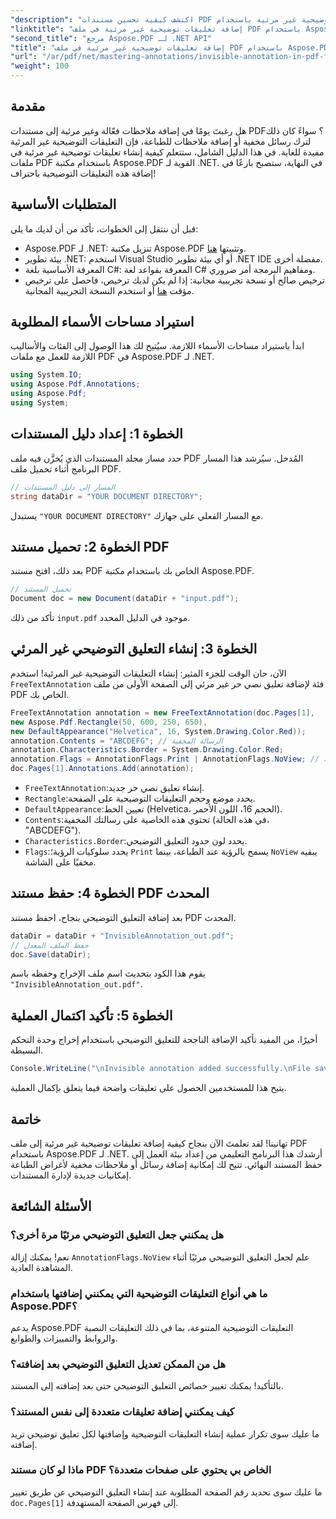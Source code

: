 ```yaml
---
"description": "اكتشف كيفية تحسين مستندات PDF الخاصة بك بإضافة تعليقات توضيحية غير مرئية باستخدام Aspose.PDF لـ .NET. يرشدك هذا البرنامج التعليمي الشامل خلال عملية إنشاء ملاحظات فعّالة وبسيطة داخل ملفات PDF الخاصة بك."
"linktitle": "إضافة تعليقات توضيحية غير مرئية في ملف PDF باستخدام Aspose.PDF لـ .NET"
"second_title": "مرجع Aspose.PDF لـ .NET API"
"title": "إضافة تعليقات توضيحية غير مرئية في ملف PDF باستخدام Aspose.PDF لـ .NET"
"url": "/ar/pdf/net/mastering-annotations/invisible-annotation-in-pdf-file/"
"weight": 100
---
```


## مقدمة

هل رغبتَ يومًا في إضافة ملاحظات فعّالة وغير مرئية إلى مستندات PDF؟ سواءً كان ذلك لترك رسائل مخفية أو إضافة ملاحظات للطباعة، فإن التعليقات التوضيحية غير المرئية مفيدة للغاية. في هذا الدليل الشامل، ستتعلم كيفية إنشاء تعليقات توضيحية غير مرئية في ملفات PDF باستخدام مكتبة Aspose.PDF القوية لـ .NET. في النهاية، ستصبح بارعًا في إضافة هذه التعليقات التوضيحية باحتراف!

## المتطلبات الأساسية

قبل أن ننتقل إلى الخطوات، تأكد من أن لديك ما يلي:

- Aspose.PDF لـ .NET: تنزيل مكتبة Aspose.PDF وتثبيتها [هنا](https://releases.aspose.com/pdf/net/).
- بيئة تطوير .NET: استخدم Visual Studio أو أي بيئة تطوير .NET IDE مفضلة أخرى.
- المعرفة الأساسية بلغة C#: المعرفة بقواعد لغة C# ومفاهيم البرمجة أمر ضروري.
- ترخيص صالح أو نسخة تجريبية مجانية: إذا لم يكن لديك ترخيص، فاحصل على ترخيص مؤقت [هنا](https://purchase.aspose.com/temporary-license/) أو استخدم النسخة التجريبية المجانية.

## استيراد مساحات الأسماء المطلوبة

ابدأ باستيراد مساحات الأسماء اللازمة. سيُتيح لك هذا الوصول إلى الفئات والأساليب اللازمة للعمل مع ملفات PDF في Aspose.PDF لـ .NET.

```csharp
using System.IO;
using Aspose.Pdf.Annotations;
using Aspose.Pdf;
using System;
```

## الخطوة 1: إعداد دليل المستندات

حدد مسار مجلد المستندات الذي يُخزَّن فيه ملف PDF المُدخل. سيُرشد هذا المسار البرنامج أثناء تحميل ملف PDF.

```csharp
// المسار إلى دليل المستندات
string dataDir = "YOUR DOCUMENT DIRECTORY";
```

يستبدل `"YOUR DOCUMENT DIRECTORY"` مع المسار الفعلي على جهازك.

## الخطوة 2: تحميل مستند PDF

بعد ذلك، افتح مستند PDF الخاص بك باستخدام مكتبة Aspose.PDF.

```csharp
// تحميل المستند
Document doc = new Document(dataDir + "input.pdf");
```

تأكد من ذلك `input.pdf` موجود في الدليل المحدد.

## الخطوة 3: إنشاء التعليق التوضيحي غير المرئي

الآن، حان الوقت للجزء المثير: إنشاء التعليقات التوضيحية غير المرئية! استخدم `FreeTextAnnotation` فئة لإضافة تعليق نصي حر غير مرئي إلى الصفحة الأولى من ملف PDF الخاص بك.

```csharp
FreeTextAnnotation annotation = new FreeTextAnnotation(doc.Pages[1], 
new Aspose.Pdf.Rectangle(50, 600, 250, 650), 
new DefaultAppearance("Helvetica", 16, System.Drawing.Color.Red));
annotation.Contents = "ABCDEFG"; // الرسالة المخفية
annotation.Characteristics.Border = System.Drawing.Color.Red;
annotation.Flags = AnnotationFlags.Print | AnnotationFlags.NoView; // غير مرئي على الشاشة
doc.Pages[1].Annotations.Add(annotation);
```

- `FreeTextAnnotation`:إنشاء تعليق نصي حر جديد.
- `Rectangle`:يحدد موضع وحجم التعليقات التوضيحية على الصفحة.
- `DefaultAppearance`:تعيين الخط (Helvetica، الحجم 16، اللون الأحمر).
- `Contents`:تحتوي هذه الخاصية على رسالتك المخفية (في هذه الحالة، "ABCDEFG").
- `Characteristics.Border`:يحدد لون حدود التعليق التوضيحي.
- `Flags`:يحدد سلوكيات الرؤية؛ `Print` يسمح بالرؤية عند الطباعة، بينما `NoView` يبقيه مخفيًا على الشاشة.

## الخطوة 4: حفظ مستند PDF المحدث

بعد إضافة التعليق التوضيحي بنجاح، احفظ مستند PDF المحدث.

```csharp
dataDir = dataDir + "InvisibleAnnotation_out.pdf";
// حفظ الملف المعدل
doc.Save(dataDir);
```

يقوم هذا الكود بتحديث اسم ملف الإخراج وحفظه باسم `"InvisibleAnnotation_out.pdf"`.

## الخطوة 5: تأكيد اكتمال العملية

أخيرًا، من المفيد تأكيد الإضافة الناجحة للتعليق التوضيحي باستخدام إخراج وحدة التحكم البسيطة.

```csharp
Console.WriteLine("\nInvisible annotation added successfully.\nFile saved at " + dataDir);
```

يتيح هذا للمستخدمين الحصول على تعليقات واضحة فيما يتعلق بإكمال العملية.

## خاتمة

تهانينا! لقد تعلمتَ الآن بنجاح كيفية إضافة تعليقات توضيحية غير مرئية إلى ملف PDF باستخدام Aspose.PDF لـ .NET. أرشدك هذا البرنامج التعليمي من إعداد بيئة العمل إلى حفظ المستند النهائي. تتيح لك إمكانية إضافة رسائل أو ملاحظات مخفية لأغراض الطباعة إمكانيات جديدة لإدارة المستندات.

## الأسئلة الشائعة

### هل يمكنني جعل التعليق التوضيحي مرئيًا مرة أخرى؟
نعم! يمكنك إزالة `AnnotationFlags.NoView` علم لجعل التعليق التوضيحي مرئيًا أثناء المشاهدة العادية.

### ما هي أنواع التعليقات التوضيحية التي يمكنني إضافتها باستخدام Aspose.PDF؟
يدعم Aspose.PDF التعليقات التوضيحية المتنوعة، بما في ذلك التعليقات النصية والروابط والتمييزات والطوابع.

### هل من الممكن تعديل التعليق التوضيحي بعد إضافته؟
بالتأكيد! يمكنك تغيير خصائص التعليق التوضيحي حتى بعد إضافته إلى المستند.

### كيف يمكنني إضافة تعليقات متعددة إلى نفس المستند؟
ما عليك سوى تكرار عملية إنشاء التعليقات التوضيحية وإضافتها لكل تعليق توضيحي تريد إضافته.

### ماذا لو كان مستند PDF الخاص بي يحتوي على صفحات متعددة؟
ما عليك سوى تحديد رقم الصفحة المطلوبة عند إنشاء التعليق التوضيحي عن طريق تغيير `doc.Pages[1]` إلى فهرس الصفحة المستهدفة.